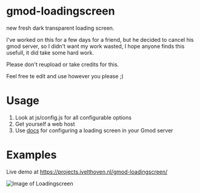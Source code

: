 # gmod-loadingscreen
new fresh dark transparent loading screen.

I've worked on this for a few days for a friend, but he decided to cancel his gmod server, so I didn't want my work wasted, I hope anyone finds this usefull, it did take some hard work.

Please don't reupload or take credits for this.

Feel free te edit and use however you please ;)


# Usage
1) Look at js/config.js for all configurable options
2) Get yourself a web host
3) Use [docs](https://wiki.garrysmod.com/page/Loading_URL) for configuring a loading screen in your Gmod server

# Examples
Live demo at https://projects.ivelthoven.nl/gmod-loadingscreen/

![Image of Loadingscreen](https://i.imgur.com/LYpx95u.png)
